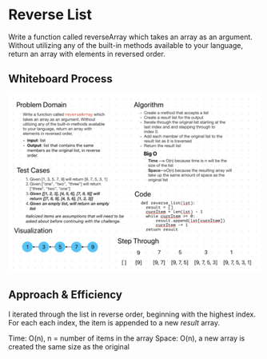 # Reverse List
Write a function called reverseArray which
takes an array as an argument. Without utilizing
any of the built-in methods available to your
language, return an array with elements in
reversed order.

## Whiteboard Process

![whiteboard_cc01.png](whiteboard_cc01.png)

## Approach & Efficiency

I iterated through the list in reverse order,
beginning with the highest index. For each
each index, the item is appended to a new _result_
array.

Time: O(n), n = number of items in the array
Space: O(n), a new array is created the same
size as the original




